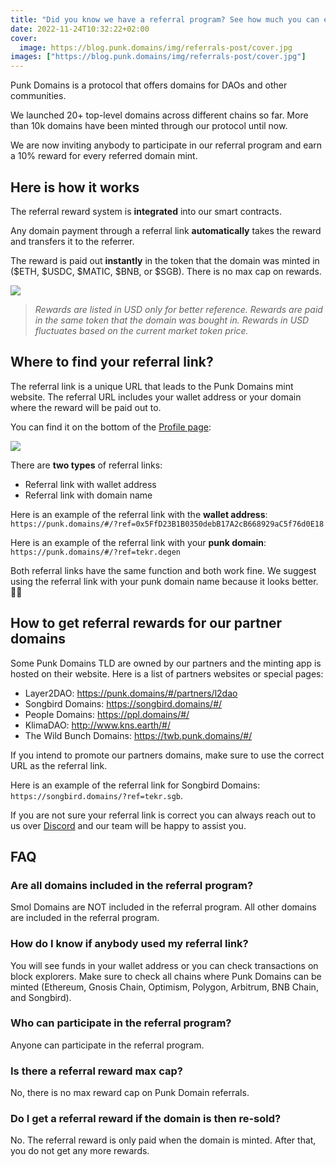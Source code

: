 ```yaml
---
title: "Did you know we have a referral program? See how much you can earn!"
date: 2022-11-24T10:32:22+02:00
cover:
  image: https://blog.punk.domains/img/referrals-post/cover.jpg
images: ["https://blog.punk.domains/img/referrals-post/cover.jpg"]
---
```


Punk Domains is a protocol that offers domains for DAOs and other communities. 

We launched 20+ top-level domains across different chains so far. More than 10k domains have been minted through our protocol until now. 

We are now inviting anybody to participate in our referral program and earn a 10% reward for every referred domain mint.

## Here is how it works

The referral reward system is **integrated** into our smart contracts. 

Any domain payment through a referral link **automatically** takes the reward and transfers it to the referrer. 

The reward is paid out **instantly** in the token that the domain was minted in ($ETH, $USDC, $MATIC, $BNB, or $SGB). There is no max cap on rewards.

![](/img/referrals-post/list-of-referral-rewards.jpg)

> *Rewards are listed in USD only for better reference. Rewards are paid in the same token that the domain was bought in. Rewards in USD fluctuates based on the current market token price.*

## Where to find your referral link?

The referral link is a unique URL that leads to the Punk Domains mint website. The referral URL includes your wallet address or your domain where the reward will be paid out to.

You can find it on the bottom of the [Profile page](https://punk.domains/#/profile):

![](/img/referrals-post/referral-code.png)

There are **two types** of referral links:

- Referral link with wallet address
- Referral link with domain name

Here is an example of the referral link with the **wallet address**: `https://punk.domains/#/?ref=0x5FfD23B1B0350debB17A2cB668929aC5f76d0E18`

Here is an example of the referral link with your **punk domain**: `https://punk.domains/#/?ref=tekr.degen`

Both referral links have the same function and both work fine. We suggest using the referral link with your punk domain name because it looks better. 🤘😎

## How to get referral rewards for our partner domains

Some Punk Domains TLD are owned by our partners and the minting app is hosted on their website. Here is a list of partners websites or special pages:

- Layer2DAO: https://punk.domains/#/partners/l2dao
- Songbird Domains: https://songbird.domains/#/ 
- People Domains: https://ppl.domains/#/ 
- KlimaDAO: http://www.kns.earth/#/
- The Wild Bunch Domains: https://twb.punk.domains/#/ 

If you intend to promote our partners domains, make sure to use the correct URL as the referral link. 

Here is an example of the referral link for Songbird Domains: `https://songbird.domains/?ref=tekr.sgb`.

If you are not sure your referral link is correct you can always reach out to us over [Discord](https://discord.gg/8dSrwrAQeu ) and our team will be happy to assist you.

## FAQ

### Are all domains included in the referral program?

Smol Domains are NOT included in the referral program. All other domains are included in the referral program.

### How do I know if anybody used my referral link?

You will see funds in your wallet address or you can check transactions on block explorers. Make sure to check all chains where Punk Domains can be minted (Ethereum, Gnosis Chain, Optimism, Polygon, Arbitrum, BNB Chain, and Songbird).

### Who can participate in the referral program?

Anyone can participate in the referral program.

### Is there a referral reward max cap?

No, there is no max reward cap on Punk Domain referrals.

### Do I get a referral reward if the domain is then re-sold?

No. The referral reward is only paid when the domain is minted. After that, you do not get any more rewards.
